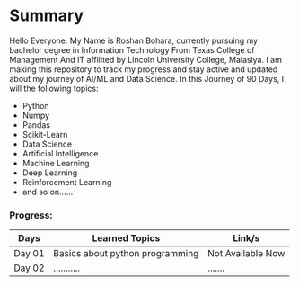 # Summary

Hello Everyone. My Name is Roshan Bohara, currently pursuing my bachelor degree in Information Technology From Texas College of Management And IT affilited by Lincoln University College, Malasiya. I am making this repository to track my progress and stay active and updated about my journey of AI/ML and Data Science. In this Journey of 90 Days, I will the following topics:

- Python
- Numpy
- Pandas
- Scikit-Learn
- Data Science
- Artificial Intelligence
- Machine Learning
- Deep Learning
- Reinforcement Learning
- and so on......

### Progress:

<div align = "center">

| Days   | Learned Topics                  | Link/s            |
| ------ | ------------------------------- | ----------------- |
| Day 01 | Basics about python programming | Not Available Now |
| Day 02 | ...........                     | .......           |

</div>
